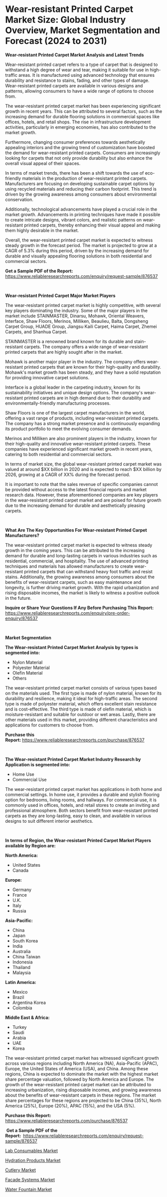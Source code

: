 <p><h1>Wear-resistant Printed Carpet Market Size: Global Industry Overview, Market Segmentation and Forecast (2024 to 2031)</h1></p><p><strong>Wear-resistant Printed Carpet Market Analysis and Latest Trends</strong></p>
<p><p>Wear-resistant printed carpet refers to a type of carpet that is designed to withstand a high degree of wear and tear, making it suitable for use in high-traffic areas. It is manufactured using advanced technology that ensures durability and resistance to stains, fading, and other types of damage. Wear-resistant printed carpets are available in various designs and patterns, allowing consumers to have a wide range of options to choose from.</p><p>The wear-resistant printed carpet market has been experiencing significant growth in recent years. This can be attributed to several factors, such as the increasing demand for durable flooring solutions in commercial spaces like offices, hotels, and retail shops. The rise in infrastructure development activities, particularly in emerging economies, has also contributed to the market growth.</p><p>Furthermore, changing consumer preferences towards aesthetically appealing interiors and the growing trend of customization have boosted the demand for wear-resistant printed carpets. Consumers are increasingly looking for carpets that not only provide durability but also enhance the overall visual appeal of their spaces.</p><p>In terms of market trends, there has been a shift towards the use of eco-friendly materials in the production of wear-resistant printed carpets. Manufacturers are focusing on developing sustainable carpet options by using recycled materials and reducing their carbon footprint. This trend is driven by the growing awareness among consumers about environmental conservation.</p><p>Additionally, technological advancements have played a crucial role in the market growth. Advancements in printing techniques have made it possible to create intricate designs, vibrant colors, and realistic patterns on wear-resistant printed carpets, thereby enhancing their visual appeal and making them highly desirable in the market.</p><p>Overall, the wear-resistant printed carpet market is expected to witness steady growth in the forecast period. The market is projected to grow at a CAGR of 5.3% during this period, driven by the increasing demand for durable and visually appealing flooring solutions in both residential and commercial sectors.</p></p>
<p><strong>Get a Sample PDF of the Report:&nbsp;</strong> <a href="https://www.reliableresearchreports.com/enquiry/request-sample/876537">https://www.reliableresearchreports.com/enquiry/request-sample/876537</a></p>
<p>&nbsp;</p>
<p><strong>Wear-resistant Printed Carpet Major Market Players</strong></p>
<p><p>The wear-resistant printed carpet market is highly competitive, with several key players dominating the industry. Some of the major players in the market include STAINMASTER, Dinarsu, Mohawk, Oriental Weavers, Interface, Shaw Floors, Merinos, Milliken, Beaulieu, Balta, Dongsheng Carpet Group, HUADE Group, Jiangsu Kaili Carpet, Haima Carpet, Zhemei Carpets, and Shanhua Carpet.</p><p>STAINMASTER is a renowned brand known for its durable and stain-resistant carpets. The company offers a wide range of wear-resistant printed carpets that are highly sought after in the market. </p><p>Mohawk is another major player in the industry. The company offers wear-resistant printed carpets that are known for their high-quality and durability. Mohawk's market growth has been steady, and they have a solid reputation for providing innovative carpet solutions.</p><p>Interface is a global leader in the carpeting industry, known for its sustainability initiatives and unique design options. The company's wear-resistant printed carpets are in high demand due to their durability and environmentally-friendly manufacturing processes.</p><p>Shaw Floors is one of the largest carpet manufacturers in the world, offering a vast range of products, including wear-resistant printed carpets. The company has a strong market presence and is continuously expanding its product portfolio to meet the evolving consumer demands.</p><p>Merinos and Milliken are also prominent players in the industry, known for their high-quality and innovative wear-resistant printed carpets. These companies have experienced significant market growth in recent years, catering to both residential and commercial sectors.</p><p>In terms of market size, the global wear-resistant printed carpet market was valued at around $XX billion in 2020 and is expected to reach $XX billion by 2026, growing at a CAGR of XX% during the forecast period.</p><p>It is important to note that the sales revenue of specific companies cannot be provided without access to the latest financial reports and market research data. However, these aforementioned companies are key players in the wear-resistant printed carpet market and are poised for future growth due to the increasing demand for durable and aesthetically pleasing carpets.</p></p>
<p>&nbsp;</p>
<p><strong>What Are The Key Opportunities For Wear-resistant Printed Carpet Manufacturers?</strong></p>
<p><p>The wear-resistant printed carpet market is expected to witness steady growth in the coming years. This can be attributed to the increasing demand for durable and long-lasting carpets in various industries such as residential, commercial, and hospitality. The use of advanced printing techniques and materials has allowed manufacturers to create wear-resistant printed carpets that can withstand heavy foot traffic and resist stains. Additionally, the growing awareness among consumers about the benefits of wear-resistant carpets, such as easy maintenance and longevity, is further driving market growth. With the rapid urbanization and rising disposable incomes, the market is likely to witness a positive outlook in the future.</p></p>
<p><strong>Inquire or Share Your Questions If Any Before Purchasing This Report:</strong> <a href="https://www.reliableresearchreports.com/enquiry/pre-order-enquiry/876537">https://www.reliableresearchreports.com/enquiry/pre-order-enquiry/876537</a></p>
<p>&nbsp;</p>
<p><strong>Market Segmentation</strong></p>
<p><strong>The Wear-resistant Printed Carpet Market Analysis by types is segmented into:</strong></p>
<p><ul><li>Nylon Material</li><li>Polyester Material</li><li>Olefin Material</li><li>Others</li></ul></p>
<p><p>The wear-resistant printed carpet market consists of various types based on the materials used. The first type is made of nylon material, known for its durability and resilience, making it ideal for high-traffic areas. The second type is made of polyester material, which offers excellent stain resistance and is cost-effective. The third type is made of olefin material, which is moisture-resistant and suitable for outdoor or wet areas. Lastly, there are other materials used in this market, providing different characteristics and applications for customers to choose from.</p></p>
<p><strong>Purchase this Report:&nbsp;</strong><a href="https://www.reliableresearchreports.com/purchase/876537">https://www.reliableresearchreports.com/purchase/876537</a></p>
<p>&nbsp;</p>
<p><strong>The Wear-resistant Printed Carpet Market Industry Research by Application is segmented into:</strong></p>
<p><ul><li>Home Use</li><li>Commercial Use</li></ul></p>
<p><p>The wear-resistant printed carpet market has applications in both home and commercial settings. In home use, it provides a durable and stylish flooring option for bedrooms, living rooms, and hallways. For commercial use, it is commonly used in offices, hotels, and retail stores to create an inviting and professional atmosphere. Both sectors benefit from wear-resistant printed carpets as they are long-lasting, easy to clean, and available in various designs to suit different interior aesthetics.</p></p>
<p>&nbsp;</p>
<p><strong>In terms of Region, the Wear-resistant Printed Carpet Market Players available by Region are:</strong></p>
<p>
    <p> <strong> North America: </strong>
        <ul>
            <li>United States</li>
            <li>Canada</li>
        </ul>
        </p> 
    <p> <strong> Europe: </strong>
        <ul>
            <li>Germany</li>
            <li>France</li>
            <li>U.K.</li>
            <li>Italy</li>
            <li>Russia</li>
        </ul>
        </p> 
    <p> <strong> Asia-Pacific: </strong>
        <ul>
            <li>China</li>
            <li>Japan</li>
            <li>South Korea</li>
            <li>India</li>
            <li>Australia</li>
            <li>China Taiwan</li>
            <li>Indonesia</li>
            <li>Thailand</li>
            <li>Malaysia</li>
        </ul>
        </p> 
    <p> <strong> Latin America: </strong>
        <ul>
            <li>Mexico</li>
            <li>Brazil</li>
            <li>Argentina Korea</li>
            <li>Colombia</li>
        </ul>
        </p> 
    <p> <strong> Middle East & Africa: </strong>
        <ul>
            <li>Turkey</li>
            <li>Saudi</li>
            <li>Arabia</li>
            <li>UAE</li>
            <li>Korea</li>
        </ul>
    </p>
    </p>
<p><p>The wear-resistant printed carpet market has witnessed significant growth across various regions including North America (NA), Asia-Pacific (APAC), Europe, the United States of America (USA), and China. Among these regions, China is expected to dominate the market with the highest market share percentage valuation, followed by North America and Europe. The growth of the wear-resistant printed carpet market can be attributed to increasing urbanization, rising disposable incomes, and growing awareness about the benefits of wear-resistant carpets in these regions. The market share percentages for these regions are projected to be China (35%), North America (25%), Europe (20%), APAC (15%), and the USA (5%).</p></p>
<p><strong>Purchase this Report: </strong><a href="https://www.reliableresearchreports.com/purchase/876537">https://www.reliableresearchreports.com/purchase/876537</a></p>
<p>&nbsp;<strong>Get a Sample PDF of the Report:&nbsp;&nbsp;</strong><a href="https://www.reliableresearchreports.com/enquiry/request-sample/876537">https://www.reliableresearchreports.com/enquiry/request-sample/876537</a></p>
<p><strong></strong></p>
<p><p><a href="https://medium.com/@emilywest91/lab-consumables-market-size-and-market-trends-complete-industry-overview-2024-to-2031-9e71c90b3232">Lab Consumables Market</a></p><p><a href="https://medium.com/@emilywest91/hydration-products-market-trends-and-market-analysis-forecasted-for-period-2024-2031-949fe1917297">Hydration Products Market</a></p><p><a href="https://medium.com/@emilywest91/cutlery-market-trends-forecast-and-competitive-analysis-to-2031-82d26e08fcc4">Cutlery Market</a></p><p><a href="https://medium.com/@emilywest91/facade-systems-nbsp-market-focuses-on-market-share-size-and-projected-forecast-till-2031-8badc6664907">Facade Systems Market</a></p><p><a href="https://medium.com/@emilywest91/water-fountain-market-size-cagr-trends-2024-2030-f7ecc3c01d07">Water Fountain Market</a></p></p>